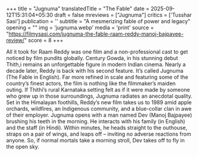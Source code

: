 +++
title = "Jugnuma"
translatedTitle = "The Fable"
date = 2025-09-12T15:31:04+05:30
draft = false
mreviews = ["Jugnuma"]
critics = ['Tusshar Sasi']
publication = ''
subtitle = "A mesmerizing fable of power and legacy"
opening = ""
img = 'jugnuma.webp'
media = 'print'
source = "https://filmysasi.com/jugnuma-the-fable-raam-reddy-manoj-bajpayee-review/"
score = 8
+++

All it took for Raam Reddy was one film and a non-professional cast to get noticed by film pundits globally. Century Gowda, in his stunning debut Thith,i remains an unforgettable figure in modern Indian cinema. Nearly a decade later, Reddy is back with his second feature. It’s called Jugnuma (The Fable in English). Far more refined in scale and featuring some of the country’s finest actors, the film is nothing like the filmmaker’s maiden outing. If Thithi’s rural Karnataka setting felt as if it were made by someone who grew up in those surroundings, Jugnuma radiates an anecdotal quality. Set in the Himalayan foothills, Reddy’s new film takes us to 1989 amid apple orchards, wildfires, an Indigenous community, and a blue-collar clan in awe of their employer. Jugnuma opens with a man named Dev (Manoj Bajpayee) brushing his teeth in the morning. He interacts with his family (in English) and the staff (in Hindi). Within minutes, he heads straight to the outhouse, straps on a pair of wings, and leaps off – inviting no adverse reactions from anyone. So, if normal mortals take a morning stroll, Dev takes off to fly in the open sky.
